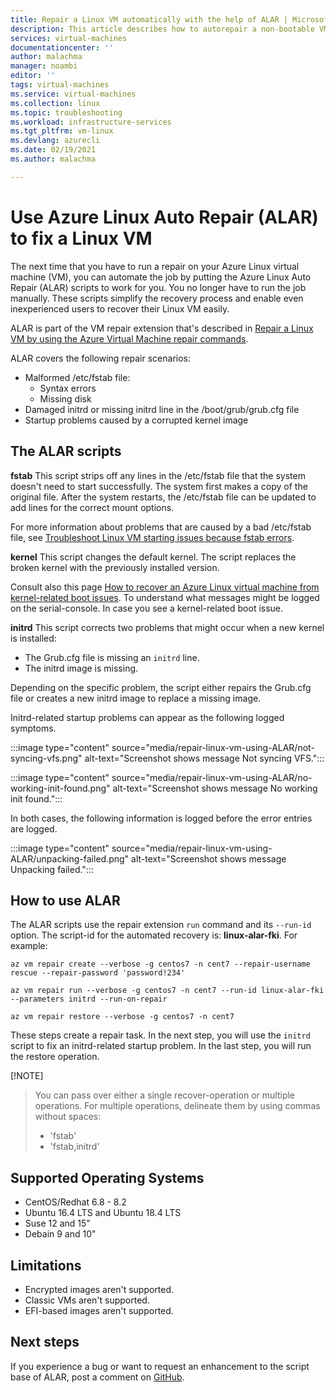 ```yaml
---
title: Repair a Linux VM automatically with the help of ALAR | Microsoft Docs
description: This article describes how to autorepair a non-bootable VM with the  Azure Linux Auto Repair scripts (ALAR).
services: virtual-machines
documentationcenter: ''
author: malachma
manager: noambi
editor: ''
tags: virtual-machines
ms.service: virtual-machines
ms.collection: linux
ms.topic: troubleshooting
ms.workload: infrastructure-services
ms.tgt_pltfrm: vm-linux
ms.devlang: azurecli
ms.date: 02/19/2021
ms.author: malachma

---
```


# Use Azure Linux Auto Repair (ALAR) to fix a Linux VM

The next time that you have to run a repair on your Azure Linux virtual machine (VM), you can automate the job by putting the Azure Linux Auto Repair (ALAR) scripts to work for you. You no longer have to run the job manually. These scripts simplify the recovery process and enable even inexperienced users to recover their Linux VM easily.

ALAR is part of the VM repair extension that's described in [Repair a Linux VM by using the Azure Virtual Machine repair commands](./repair-linux-vm-using-azure-virtual-machine-repair-commands.md).

ALAR covers the following repair scenarios:
- Malformed /etc/fstab file:
   - Syntax errors
   - Missing disk
- Damaged initrd or missing initrd line in the /boot/grub/grub.cfg file
- Startup problems caused by a corrupted kernel image

## The ALAR scripts

**fstab**
This script strips off any lines in the /etc/fstab file that the system doesn't need to start successfully. The system first makes a copy of the original file.
After the system restarts, the /etc/fstab file can be updated to add lines for the correct mount options.

For more information about problems that are caused by a bad /etc/fstab file, see [Troubleshoot Linux VM starting issues because fstab errors](./linux-virtual-machine-cannot-start-fstab-errors.md).

**kernel**
This script changes the default kernel. The script replaces the broken kernel with the previously installed version.

Consult also this page [How to recover an Azure Linux virtual machine from kernel-related boot issues](/troubleshoot/azure/virtual-machines/kernel-related-boot-issues). To understand what messages might be logged on the serial-console. In case you see a kernel-related boot issue.

**initrd**
This script corrects two problems that might occur when a new kernel is installed:

   - The Grub.cfg file is missing an `initrd` line.
   - The initrd image is missing.

Depending on the specific problem, the script either repairs the Grub.cfg file or creates a new initrd image to replace a missing image.

Initrd-related startup problems can appear as the following logged symptoms.

:::image type="content" source="media/repair-linux-vm-using-ALAR/not-syncing-vfs.png" alt-text="Screenshot shows message Not syncing VFS.":::

:::image type="content" source="media/repair-linux-vm-using-ALAR/no-working-init-found.png" alt-text="Screenshot shows message No working init found.":::

In both cases, the following information is logged before the error entries are logged.

:::image type="content" source="media/repair-linux-vm-using-ALAR/unpacking-failed.png" alt-text="Screenshot shows message Unpacking failed.":::

## How to use ALAR

The ALAR scripts use the repair extension `run` command and its `--run-id` option. The script-id for the automated recovery is: **linux-alar-fki**. For example:

```azurecli-interactive
az vm repair create --verbose -g centos7 -n cent7 --repair-username rescue --repair-password 'password!234'
 ```

```azurecli-interactive
az vm repair run --verbose -g centos7 -n cent7 --run-id linux-alar-fki --parameters initrd --run-on-repair
 ```

```azurecli-interactive
az vm repair restore --verbose -g centos7 -n cent7
 ```

These steps create a repair task. In the next step, you will use the `initrd` script to fix an initrd-related startup problem. In the last step, you will run the restore operation.

  [!NOTE]
> You can pass over either a single recover-operation or multiple operations. For multiple operations, delineate them by using commas without spaces:
   > - 'fstab'
   > - 'fstab,initrd'

## Supported Operating Systems

- CentOS/Redhat 6.8 - 8.2
- Ubuntu 16.4 LTS and Ubuntu 18.4 LTS
- Suse 12 and 15"
- Debain 9 and 10"

## Limitations

- Encrypted images aren't supported.
- Classic VMs aren't supported.
- EFI-based images aren't supported.

## Next steps

If you experience a bug or want to request an enhancement to the script base of ALAR, post a comment on [GitHub](https://github.com/Azure/repair-script-library/issues).
